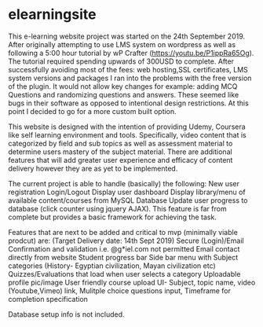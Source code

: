 # elearningsite
This e-learning website project was started on the 24th September 2019. After originally attempting to use LMS system on wordpress as well as following a 5:00 hour tutorial by wP Crafter (https://youtu.be/P1ippRa65Og). The tutorial required spending upwards of 300USD to complete. After successfully avoiding most of the fees: web hosting,SSL certificates, LMS system versions and packages I ran into the problems with the free version of the plugin. It would not allow key changes for example: adding MCQ Questions and randomizing questions and answers. These seemed like bugs in their software as opposed to intentional design restrictions. At this point I decided to go for a more custom built option.


This website is designed with the intention of providing Udemy, Coursera like self learning environment and tools. Specifically, video content that is categorized by field and sub topics as well as assessment material to determine users mastery of the subject material. There are additional features that will add greater user experience and efficacy of content delivery however they are as yet to be implemented.

The current project is able to handle (basically) the following:
New user registration
Login/Logout 
Display user dashboard
Display library/menu of available content/courses from MySQL Database
Update user progress to database (click counter using jquery AJAX). This feature is far from complete but provides a basic framework for achieving the task.

Features that are next to be added and critical to mvp (minimally viable prodcut) are: (Target Delivery date: 14th Sept 2019)
Secure (Login)/Email Confirmation and validation i.e. @g*iel.com not permitted
Email contact directly from website
Student progress bar
Side bar menu with Subject categories (History- Egyptian civilization, Mayan civilization etc)
Quizzes/Evaluations that load when user selects a category
Uploadable profile pic/image
User friendly course upload UI- Subject, topic name, video (Youtube,Vimeo) link, Mulitple choice questions input, Timeframe for completion specification


Database setup info is not included.

